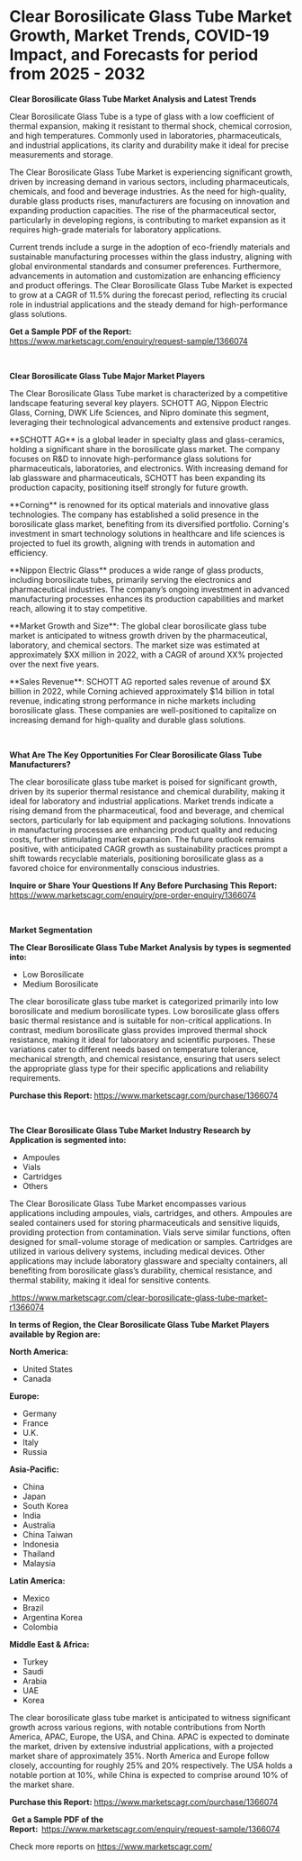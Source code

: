 <p><h1>Clear Borosilicate Glass Tube Market Growth, Market Trends, COVID-19 Impact, and Forecasts for period from 2025 - 2032</h1></p><p><strong>Clear Borosilicate Glass Tube Market Analysis and Latest Trends</strong></p>
<p><p>Clear Borosilicate Glass Tube is a type of glass with a low coefficient of thermal expansion, making it resistant to thermal shock, chemical corrosion, and high temperatures. Commonly used in laboratories, pharmaceuticals, and industrial applications, its clarity and durability make it ideal for precise measurements and storage.</p><p>The Clear Borosilicate Glass Tube Market is experiencing significant growth, driven by increasing demand in various sectors, including pharmaceuticals, chemicals, and food and beverage industries. As the need for high-quality, durable glass products rises, manufacturers are focusing on innovation and expanding production capacities. The rise of the pharmaceutical sector, particularly in developing regions, is contributing to market expansion as it requires high-grade materials for laboratory applications.</p><p>Current trends include a surge in the adoption of eco-friendly materials and sustainable manufacturing processes within the glass industry, aligning with global environmental standards and consumer preferences. Furthermore, advancements in automation and customization are enhancing efficiency and product offerings. The Clear Borosilicate Glass Tube Market is expected to grow at a CAGR of 11.5% during the forecast period, reflecting its crucial role in industrial applications and the steady demand for high-performance glass solutions.</p></p>
<p><strong>Get a Sample PDF of the Report:&nbsp;</strong> <a href="https://www.marketscagr.com/enquiry/request-sample/1366074?utm_campaign=2565&utm_medium=2&utm_source=Github&utm_content=ia&utm_term=22032025&utm_id=clear-borosilicate-glass-tube">https://www.marketscagr.com/enquiry/request-sample/1366074</a></p>
<p>&nbsp;</p>
<p><strong>Clear Borosilicate Glass Tube Major Market Players</strong></p>
<p><p>The Clear Borosilicate Glass Tube market is characterized by a competitive landscape featuring several key players. SCHOTT AG, Nippon Electric Glass, Corning, DWK Life Sciences, and Nipro dominate this segment, leveraging their technological advancements and extensive product ranges.</p><p>**SCHOTT AG** is a global leader in specialty glass and glass-ceramics, holding a significant share in the borosilicate glass market. The company focuses on R&D to innovate high-performance glass solutions for pharmaceuticals, laboratories, and electronics. With increasing demand for lab glassware and pharmaceuticals, SCHOTT has been expanding its production capacity, positioning itself strongly for future growth.</p><p>**Corning** is renowned for its optical materials and innovative glass technologies. The company has established a solid presence in the borosilicate glass market, benefiting from its diversified portfolio. Corning's investment in smart technology solutions in healthcare and life sciences is projected to fuel its growth, aligning with trends in automation and efficiency.</p><p>**Nippon Electric Glass** produces a wide range of glass products, including borosilicate tubes, primarily serving the electronics and pharmaceutical industries. The company’s ongoing investment in advanced manufacturing processes enhances its production capabilities and market reach, allowing it to stay competitive.</p><p>**Market Growth and Size**: The global clear borosilicate glass tube market is anticipated to witness growth driven by the pharmaceutical, laboratory, and chemical sectors. The market size was estimated at approximately $XX million in 2022, with a CAGR of around XX% projected over the next five years.</p><p>**Sales Revenue**: SCHOTT AG reported sales revenue of around $X billion in 2022, while Corning achieved approximately $14 billion in total revenue, indicating strong performance in niche markets including borosilicate glass. These companies are well-positioned to capitalize on increasing demand for high-quality and durable glass solutions.</p></p>
<p>&nbsp;</p>
<p><strong>What Are The Key Opportunities For Clear Borosilicate Glass Tube Manufacturers?</strong></p>
<p><p>The clear borosilicate glass tube market is poised for significant growth, driven by its superior thermal resistance and chemical durability, making it ideal for laboratory and industrial applications. Market trends indicate a rising demand from the pharmaceutical, food and beverage, and chemical sectors, particularly for lab equipment and packaging solutions. Innovations in manufacturing processes are enhancing product quality and reducing costs, further stimulating market expansion. The future outlook remains positive, with anticipated CAGR growth as sustainability practices prompt a shift towards recyclable materials, positioning borosilicate glass as a favored choice for environmentally conscious industries.</p></p>
<p><strong>Inquire or Share Your Questions If Any Before Purchasing This Report:</strong> <a href="https://www.marketscagr.com/enquiry/pre-order-enquiry/1366074?utm_campaign=2565&utm_medium=2&utm_source=Github&utm_content=ia&utm_term=22032025&utm_id=clear-borosilicate-glass-tube">https://www.marketscagr.com/enquiry/pre-order-enquiry/1366074</a></p>
<p>&nbsp;</p>
<p><strong>Market Segmentation</strong></p>
<p><strong>The Clear Borosilicate Glass Tube Market Analysis by types is segmented into:</strong></p>
<p><ul><li>Low Borosilicate</li><li>Medium Borosilicate</li></ul></p>
<p><p>The clear borosilicate glass tube market is categorized primarily into low borosilicate and medium borosilicate types. Low borosilicate glass offers basic thermal resistance and is suitable for non-critical applications. In contrast, medium borosilicate glass provides improved thermal shock resistance, making it ideal for laboratory and scientific purposes. These variations cater to different needs based on temperature tolerance, mechanical strength, and chemical resistance, ensuring that users select the appropriate glass type for their specific applications and reliability requirements.</p></p>
<p><strong>Purchase this Report:&nbsp;</strong><a href="https://www.marketscagr.com/purchase/1366074?utm_campaign=2565&utm_medium=2&utm_source=Github&utm_content=ia&utm_term=22032025&utm_id=clear-borosilicate-glass-tube">https://www.marketscagr.com/purchase/1366074</a></p>
<p>&nbsp;</p>
<p><strong>The Clear Borosilicate Glass Tube Market Industry Research by Application is segmented into:</strong></p>
<p><ul><li>Ampoules</li><li>Vials</li><li>Cartridges</li><li>Others</li></ul></p>
<p><p>The Clear Borosilicate Glass Tube Market encompasses various applications including ampoules, vials, cartridges, and others. Ampoules are sealed containers used for storing pharmaceuticals and sensitive liquids, providing protection from contamination. Vials serve similar functions, often designed for small-volume storage of medication or samples. Cartridges are utilized in various delivery systems, including medical devices. Other applications may include laboratory glassware and specialty containers, all benefiting from borosilicate glass’s durability, chemical resistance, and thermal stability, making it ideal for sensitive contents.</p></p>
<p><a href="https://www.marketscagr.com/clear-borosilicate-glass-tube-market-r1366074?utm_campaign=2565&utm_medium=2&utm_source=Github&utm_content=ia&utm_term=22032025&utm_id=clear-borosilicate-glass-tube">&nbsp;https://www.marketscagr.com/clear-borosilicate-glass-tube-market-r1366074</a></p>
<p><strong>In terms of Region, the Clear Borosilicate Glass Tube Market Players available by Region are:</strong></p>
<p>
    <p> <strong> North America: </strong>
        <ul>
            <li>United States</li>
            <li>Canada</li>
        </ul>
        </p> 
    <p> <strong> Europe: </strong>
        <ul>
            <li>Germany</li>
            <li>France</li>
            <li>U.K.</li>
            <li>Italy</li>
            <li>Russia</li>
        </ul>
        </p> 
    <p> <strong> Asia-Pacific: </strong>
        <ul>
            <li>China</li>
            <li>Japan</li>
            <li>South Korea</li>
            <li>India</li>
            <li>Australia</li>
            <li>China Taiwan</li>
            <li>Indonesia</li>
            <li>Thailand</li>
            <li>Malaysia</li>
        </ul>
        </p> 
    <p> <strong> Latin America: </strong>
        <ul>
            <li>Mexico</li>
            <li>Brazil</li>
            <li>Argentina Korea</li>
            <li>Colombia</li>
        </ul>
        </p> 
    <p> <strong> Middle East & Africa: </strong>
        <ul>
            <li>Turkey</li>
            <li>Saudi</li>
            <li>Arabia</li>
            <li>UAE</li>
            <li>Korea</li>
        </ul>
    </p>
    </p>
<p><p>The clear borosilicate glass tube market is anticipated to witness significant growth across various regions, with notable contributions from North America, APAC, Europe, the USA, and China. APAC is expected to dominate the market, driven by extensive industrial applications, with a projected market share of approximately 35%. North America and Europe follow closely, accounting for roughly 25% and 20% respectively. The USA holds a notable portion at 10%, while China is expected to comprise around 10% of the market share.</p></p>
<p><strong>Purchase this Report: </strong><a href="https://www.marketscagr.com/purchase/1366074?utm_campaign=2565&utm_medium=2&utm_source=Github&utm_content=ia&utm_term=22032025&utm_id=clear-borosilicate-glass-tube">https://www.marketscagr.com/purchase/1366074</a></p>
<p>&nbsp;<strong>Get a Sample PDF of the Report:&nbsp;&nbsp;</strong><a href="https://www.marketscagr.com/enquiry/request-sample/1366074?utm_campaign=2565&utm_medium=2&utm_source=Github&utm_content=ia&utm_term=22032025&utm_id=clear-borosilicate-glass-tube">https://www.marketscagr.com/enquiry/request-sample/1366074</a></p>
<p><strong></strong></p>
<p>Check more reports on <a href="https://www.marketscagr.com/?utm_campaign=2565&utm_medium=2&utm_source=Github&utm_content=ia&utm_term=22032025&utm_id=clear-borosilicate-glass-tube">https://www.marketscagr.com/</a></p>
